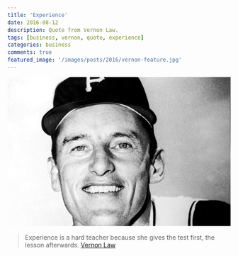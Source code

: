 ```yaml
---
title: 'Experience'
date: 2016-08-12
description: Quote from Vernon Law.
tags: [business, vernon, quote, experience]
categories: business
comments: true
featured_image: '/images/posts/2016/vernon-feature.jpg'
---
```


![](/images/posts/2016/vernon.jpg)

> Experience is a hard teacher because she gives the test first, the lesson afterwards.
> [Vernon Law](https://en.wikipedia.org/wiki/Vern_Law)